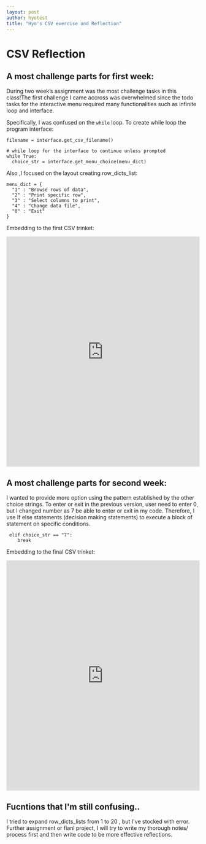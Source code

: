 ```yaml
---
layout: post
author: hyotest
title: "Hyo's CSV exercise and Reflection"
---
```


# CSV Reflection


## A most challenge parts for first week:
During two week’s assignment was the most challenge tasks in this class!The first challenge I came accross was overwhelmed since the todo tasks 
for the interactive menu required many functionalities such as infinite loop and interface.

Specifically, I was confused on the `while` loop. To create while loop the program interface:

```
filename = interface.get_csv_filename()
```

```
# while loop for the interface to continue unless prompted
while True:
  choice_str = interface.get_menu_choice(menu_dict)
```
Also ,I focused on the layout creating row_dicts_list:

```
menu_dict = {
  "1" : "Browse rows of data",
  "2" : "Print specific row",
  "3" : "Select columns to print",
  "4" : "Change data file",
  "0" : "Exit"
}
```

Embedding to the first CSV trinket:

<iframe src="https://trinket.io/embed/python3/6898d670d1" width="100%" height="600" frameborder="0" marginwidth="0" marginheight="0" allowfullscreen></iframe>


## A most challenge parts for second week:

I wanted to provide more option using the pattern established by the other choice strings. To enter or exit in the previous version, user need to enter 0, 
but I changed number as 7 be able to enter or exit in my code. Therefore, I use If else statements (decision making statements) to execute a block of statement on specific conditions. 

```
 elif choice_str == "7":
    break
```


Embedding to the final CSV trinket:

<iframe src="https://trinket.io/embed/python3/87042aac17" width="100%" height="600" frameborder="0" marginwidth="0" marginheight="0" allowfullscreen></iframe>

## Fucntions that I'm still confusing..

I tried to expand row_dicts_lists from 1 to 20 , but I've stocked with error. Further assignment or fianl project, I will try to write my thorough notes/ process first and then
write code to be more effective reflections.

